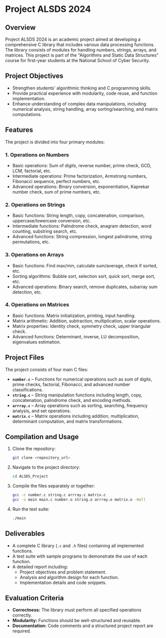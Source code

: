 # Project ALSDS 2024

## Overview

Project ALSDS 2024 is an academic project aimed at developing a comprehensive C library that includes various data processing functions. The library consists of modules for handling numbers, strings, arrays, and matrices. This project is part of the "Algorithms and Static Data Structures" course for first-year students at the National School of Cyber Security.

## Project Objectives

- Strengthen students' algorithmic thinking and C programming skills.
- Provide practical experience with modularity, code reuse, and function implementation.
- Enhance understanding of complex data manipulations, including numerical analysis, string handling, array sorting/searching, and matrix computations.

## Features

The project is divided into four primary modules:

### 1. Operations on Numbers

- Basic operations: Sum of digits, reverse number, prime check, GCD, LCM, factorial, etc.
- Intermediate operations: Prime factorization, Armstrong numbers, Fibonacci sequence, perfect numbers, etc.
- Advanced operations: Binary conversion, exponentiation, Kaprekar number check, sum of prime numbers, etc.

### 2. Operations on Strings

- Basic functions: String length, copy, concatenation, comparison, uppercase/lowercase conversion, etc.
- Intermediate functions: Palindrome check, anagram detection, word counting, substring search, etc.
- Advanced functions: String compression, longest palindrome, string permutations, etc.

### 3. Operations on Arrays

- Basic functions: Find max/min, calculate sum/average, check if sorted, etc.
- Sorting algorithms: Bubble sort, selection sort, quick sort, merge sort, etc.
- Advanced operations: Binary search, remove duplicates, subarray sum detection, etc.

### 4. Operations on Matrices

- Basic functions: Matrix initialization, printing, input handling.
- Matrix arithmetic: Addition, subtraction, multiplication, scalar operations.
- Matrix properties: Identity check, symmetry check, upper triangular check.
- Advanced functions: Determinant, inverse, LU decomposition, eigenvalues estimation.

## Project Files

The project consists of four main C files:

- **`number.c`** – Functions for numerical operations such as sum of digits, prime checks, factorial, Fibonacci, and advanced number classifications.
- **`string.c`** – String manipulation functions including length, copy, concatenation, palindrome check, and encoding methods.
- **`arrray.c`** – Array operations such as sorting, searching, frequency analysis, and set operations.
- **`matrix.c`** – Matrix operations including addition, multiplication, determinant computation, and matrix transformations.

## Compilation and Usage

1. Clone the repository:
   ```sh
   git clone <repository_url>
   ```
2. Navigate to the project directory:
   ```sh
   cd ALSDS_Project
   ```
3. Compile the files separately or together:
   ```sh
   gcc -c number.c string.c arrray.c matrix.c
   gcc -o main main.c number.o string.o arrray.o matrix.o -Wall
   ```
4. Run the test suite:
   ```sh
   ./main
   ```

## Deliverables

- A complete C library (`.c` and `.h` files) containing all implemented functions.
- A test suite with sample programs to demonstrate the use of each function.
- A detailed report including:
  - Project objectives and problem statement.
  - Analysis and algorithm design for each function.
  - Implementation details and code snippets.

## Evaluation Criteria

- **Correctness:** The library must perform all specified operations correctly.
- **Modularity:** Functions should be well-structured and reusable.
- **Documentation:** Code comments and a structured project report are required.

